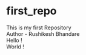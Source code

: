 # first_repo
This is my first Repository
</br>
Author - Rushikesh Bhandare
</br>
Hello !
</br>
World !
